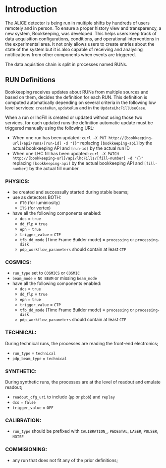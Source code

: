 # Introduction

The ALICE detector is being run in multiple shifts by hundreds of users remotely and in person. To ensure a proper history view and transparency, 
a new system, Bookkeeping, was developed. This helps users keep track of data acquisition configurations, conditions, and operational interventions 
in the experimental area. It not only allows users to create entries about the state of the system but it is also capable of receiving and analysing 
notifications from other components when events are triggered.

The data aquisition chain is split in processes named RUNs.

## RUN Definitions

Bookkeeping receives updates about RUNs from multiple sources and based on them, decides the definition for each RUN.
This definition is computed automatically depending on several criteria in the following low level services: `createRun`, `updateRun` and in the `UpdateLhcFillUseCase`.

When a run or lhcFill is created or updated without using those two services, for each updated runs the definition automatic update must be triggered manually using the following URL:
- When one run has been updated: `curl -X PUT http://[bookkeeping-url]/api/runs/[run-id] -d "{}"` replacing `[bookkeeping-api]` by the actual bookkeeping API and `[run-id]` by the actual run ID
- When one LHC fill has been updated: `curl -X PATCH http://[bookkeeping-url]/api/lhcFills/[fill-number] -d "{}"` replacing `[bookkeeping-api]` by the actual bookkeeping API and `[fill-number]` by the actual fill number

### PHYSICS:
- be created and successully started during stable beams;
- use as detectors BOTH:
    - `FT0` (for luminiosity)
    - `ITS` (for vertex)
- have all the following components enabled:
    - `dcs` = `true`
    - `dd_flp` = `true`
    - `epn` = `true`
    - `trigger_value` = `CTP`
    - `tfb_dd_mode` (Time Frame Builder mode) = `processing` or `processing-disk`
    - `pdp_workflow_parameters` should contain at least `CTF`

### COSMICS:
- `run_type` set to `COSMICS` or `COSMIC`
- `beam_mode` = `NO BEAM` or missing `beam_mode`
- have all the following components enabled:
    - `dcs` = `true`
    - `dd_flp` = `true`
    - `epn` = `true`
    - `trigger_value` = `CTP`
    - `tfb_dd_mode` (Time Frame Builder mode) = `processing` or `processing-disk`
    - `pdp_workflow_parameters` should contain at least `CTF`

### TECHNICAL:
During technical runs, the processes are reading the front-end electronics;
- `run_type` = `technical`
- `pdp_beam_type` = `technical`

### SYNTHETIC: 
During synthetic runs, the processes are at the level of readout and emulate readout;
- `readout_cfg_uri` to include (`pp` or `pbpb`) and `replay`
- `dcs` = `false`
- `trigger_value` = `OFF`

### CALIBRATION:
- `run_type` should be prefixed with `CALIBRATION_`, `PEDESTAL`, `LASER`, `PULSER`, `NOISE`

### COMMISIONING:
- any run that does not fit any of the prior definitions;
